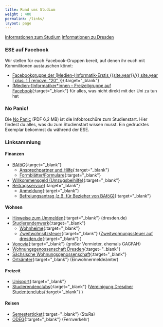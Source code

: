 ```yaml
---
title: Rund ums Studium
weight : 400
permalink: /links/
layout: page
---
```


<a class="button expand" href="/2017/links/studies/">Informationen zum Studium</a>
<a class="button expand" href="/2017/links/dresden/">Informationen zu Dresden</a>

### ESE auf Facebook

Wir stellen für euch Facebook-Gruppen bereit, auf denen ihr euch mit Kommilitonen austauschen könnt:

*   [Facebookgruppe der (Medien-)Informatik-Erstis {{site.year}}/{{ site.year | plus: 1 | remove: "20" }}](https://www.facebook.com/groups/TUDInf{{site.year}}/ "Facebookgruppe"){:target="_blank"}
*   [(Medien-)Informatiker*innen – Freizeitgruppe auf Facebook](https://www.facebook.com/groups/TUDInfFreizeit/ "Facebook-Freizeitgruppe"){:target="_blank"}  für alles, was nicht direkt mit der Uni zu tun hat

### No Panic!

Die [No Panic](https://github.com/fsr/nopanic/releases/download/v{{site.year}}/nopanic_compressed.pdf) (PDF 6,2 MB) ist die Infobroschüre zum Studienstart. Hier findest du alles, was du zum Studienstart wissen musst. Ein gedrucktes Exemplar bekommst du während der ESE.

### Linksammlung

#### Finanzen

*   [BAföG](http://das-neue-bafög.de "Das Neue BAföG"){:target="_blank"}
    *   [Ansprechpartner und Hilfe](https://www.studentenwerk-dresden.de/finanzierung/ "Studierendenwerk"){:target="_blank"}
    *   [Formblätter/Formulare](https://www.das-neue-bafoeg.de/de/432.php "Formblätter bzgl. BAföG"){:target="_blank"}
*   [Willkommensgeld (Umzugsbeihilfe)](https://www.studentenwerk-dresden.de/wohnen/umzugsbeihilfe.html "Umzugsbeihilfeinfo beim Studierendenwerk"){:target="_blank"}
*   [Beitragsservice](https://www.rundfunkbeitrag.de "Rundfunkbeitrag Startseite"){:target="_blank"}
    *   [Anmeldung](https://www.rundfunkbeitrag.de/formulare/buergerinnen_und_buerger/anmelden/index_ger.html "Beitragsservice"){:target="_blank"}
    *   [Befreiungsantrag (z.B. für Bezieher von BAföG)](https://www.rundfunkbeitrag.de/anmelden_und_aendern/antrag_auf_befreiung/ "Rundfunkbeitrag Befreiungsantrag"){:target="_blank"}

#### Wohnen

*   [Hinweise zum Ummelden](https://www.dresden.de/de/rathaus/dienstleistungen/wohnsitz_meldung_d115.php "Hinweise zum Wohnsitzwechsel der Stadt Dresden"){:target="_blank"}  (dresden.de)
*   [Studierendenwerk](https://www.studentenwerk-dresden.de/wohnen/){:target="_blank"}
    *   [Wohnheime](https://www.studentenwerk-dresden.de/wohnen/wohnheimkatalog/){:target="_blank"}
    *   [Zweitwohnsitzsteuer](https://www.studentenwerk-dresden.de/wohnen/umzugsbeihilfe.html){:target="_blank"}  ([Zweitwohnungssteuer auf dresden.de](https://www.dresden.de/de/rathaus/dienstleistungen/c_zweitwohnungssteuer.php){:target="_blank"} )
*   [Vonovia](https://www.vonovia.de/){:target="_blank"}  (großer Vermieter, ehemals GAGFAH)
*   [Wohnungsgenossenschaft Dresden](https://www.wgs-dresden.de/){:target="_blank"}
*   [Sächsische Wohnungsgenossenschaft](https://www.swg-dresden.de/){:target="_blank"}
*   [Ortsämter](https://www.dresden.de/de/rathaus/ortsaemter.php){:target="_blank"}  (Einwohnermeldeämter)

#### Freizeit

*   [Unisport](https://www.usz.tu-dresden.de/){:target="_blank"}
*   [Studierendenclubs](https://www.studentenwerk-dresden.de/kultur/studentenclubs.html){:target="_blank"}   ([Vereinigung Dresdner Studentenclubs](https://vdsc.de/){:target="_blank"} )

#### Reisen

*   [Semesterticket](https://www.stura.tu-dresden.de/semesterticket){:target="_blank"}  (StuRa)
*   [ODEG](http://www.odeg.info/){:target="_blank"}  (Fernverkehr)
